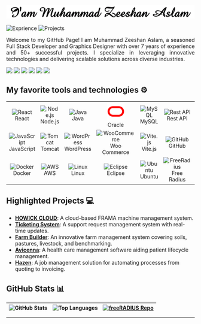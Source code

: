 <picture><img src="MuhammadZeeshanAslam.gif" alt="MuhammadZeeshanAslam"></picture>

<picture><img src="https://img.shields.io/badge/7+-Years_of_Exprience-blue" alt="Exprience" height="30"></picture>
<picture><img src="https://img.shields.io/badge/50+-Projects_Completed-blue" alt="Projects" height="30"></picture>
<p align="justify">
Welcome to my GitHub Page! I am Muhammad Zeeshan Aslam, a seasoned Full Stack Developer and Graphics Designer with over 7 years of experience and 50+ successful projects. I specialize in leveraging innovative technologies and delivering scalable solutions across diverse industries.
</p>

<a href="https://www.linkedin.com/in/devzami/"><img src="https://img.shields.io/badge/LinkedIn-%231DA1F2.svg?style=for-the-badge&logo=LinkedIn&logoColor=white" height="30" /></a>
<a href="https://twitter.com/devzami"><img src="https://img.shields.io/badge/Twitter-%231DA1F2.svg?style=for-the-badge&logo=Twitter&logoColor=white" height="30" /></a>
<a href="https://www.facebook.com/devzami"><img src="https://img.shields.io/badge/Facebook-%231877F2.svg?style=for-the-badge&logo=Facebook&logoColor=white" height="30" /></a>
<a href="https://www.youtube.com/c/devzami"><img src="https://img.shields.io/badge/YouTube-%23FF0000.svg?style=for-the-badge&logo=YouTube&logoColor=white" height="30" /></a>
<a href="https://www.instagram.com/devzami/"><img src="https://img.shields.io/badge/Instagram-%23E4405F.svg?style=for-the-badge&logo=Instagram&logoColor=white" height="30" /></a>
<a href="https://www.tiktok.com/@devzami"><img src="https://img.shields.io/badge/TikTok-%23EE1D52.svg?style=for-the-badge&logo=TikTok&logoColor=white" height="30" /></a>
## My favorite tools and technologies ⚙️
<table>
<tr>
<td align="center"><img src="https://techstack-generator.vercel.app/react-icon.svg" alt="React" width="48" height="48" /><br>React</td>
<td align="center"><img src="https://icon.icepanel.io/Technology/svg/Node.js.svg" alt="Node.js" width="48" height="48" /><br>Node.js</td>
<td align="center"><img src="https://techstack-generator.vercel.app/java-icon.svg" alt="Java" width="48" height="48" /><br>Java</td>
<td align="center"><img src="oracle.svg" alt="Oracle" width="48" height="48" /><br>Oracle</td>
<td align="center"><img src="https://techstack-generator.vercel.app/mysql-icon.svg" alt="MySQL" width="48" height="48" /><br>MySQL</td>
<td align="center"><img src="https://techstack-generator.vercel.app/restapi-icon.svg" alt="Rest API" width="48" height="48" /><br>Rest API</td>
<td align="center"><img src="https://skillicons.dev/icons?i=html" alt="HTML" width="48" height="48" /><br>HTML</td>
<td align="center"><img src="https://skillicons.dev/icons?i=css" alt="CSS" width="48" height="48" /><br>CSS</td>
<td align="center"><img src="https://skillicons.dev/icons?i=bootstrap" alt="Bootstrap" width="48" height="48" /><br>Bootstrap</td>
<td align="center"><img src="https://skillicons.dev/icons?i=jquery" alt="jQuery" width="48" height="48" /><br>jQuery</td>
</tr>
<tr>
<td align="center"><img src="https://techstack-generator.vercel.app/js-icon.svg" alt="JavaScript" width="48" height="48" /><br>JavaScript</td>
<td align="center"><img src="https://icon.icepanel.io/Technology/svg/Apache-Tomcat.svg" alt="Tomcat" width="48" height="48" /><br>Tomcat</td>
<td align="center"><img src="https://icon.icepanel.io/Technology/svg/WordPress.svg" alt="WordPress" width="48" height="48" /><br>WordPress</td>
<td align="center"><img src="https://icon.icepanel.io/Technology/svg/WooCommerce.svg" alt="WooCommerce" width="48" height="48" /><br>Woo Commerce</td>
<td align="center"><img src="https://icon.icepanel.io/Technology/svg/Vite.js.svg" alt="Vite.js" width="48" height="48" /><br>Vite.js</td>
<td align="center"><img src="https://techstack-generator.vercel.app/github-icon.svg" alt="GitHub" width="48" height="48" /><br>GitHub</td>
<td align="center"><img src="https://techstack-generator.vercel.app/webpack-icon.svg" alt="Webpack" width="48" height="48" /><br>Webpack</td>
<td align="center"><img src="https://techstack-generator.vercel.app/eslint-icon.svg" alt="ESLint" width="48" height="48" /><br>ESLint</td>
<td align="center"><img src="https://skillicons.dev/icons?i=postman" alt="Postman" width="48" height="48" /><br>Postman</td>
<td align="center"><img src="https://www.svgrepo.com/show/373845/mongo.svg" alt="MongoDB" width="48" height="48" /><br>MongoDB</td>
</tr>
<tr>
<td align="center"><img src="https://techstack-generator.vercel.app/docker-icon.svg" alt="Docker" width="48" height="48" /><br>Docker</td>
<td align="center"><img src="https://techstack-generator.vercel.app/aws-icon.svg" alt="AWS" width="48" height="48" /><br>AWS</td>
<td align="center"><img src="https://www.svgrepo.com/show/349437/linux.svg" alt="Linux" width="48" height="48" /><br>Linux</td>
<td align="center"><img src="https://icon.icepanel.io/Technology/svg/Eclipse-IDE.svg" alt="Eclipse" width="48" height="48" /><br>Eclipse</td>
<td align="center"><img src="https://icon.icepanel.io/Technology/svg/Ubuntu.svg" alt="Ubuntu" width="48" height="48" /><br>Ubuntu</td>
<td align="center"><img src="https://www.freeradius.org/img/octo-signal.svg" alt="FreeRadius" width="48" height="48" /><br>Free Radius</td>
<td align="center"><img src="https://icon.icepanel.io/Technology/svg/Debian.svg" alt="Debian" width="48" height="48" /><br>Debian</td>
<td align="center"><img src="https://icon.icepanel.io/Technology/svg/CentOS.svg" alt="CentOS" width="48" height="48" /><br>CentOS</td>
<td align="center"><img src="https://icon.icepanel.io/Technology/svg/Apache.svg" alt="CentOS" width="48" height="48" /><br>Apache2</td>
<td align="center"><img src="https://techstack-generator.vercel.app/nginx-icon.svg" alt="Node.js" width="48" height="48" /><br>Nginx</td>
</tr>
</table>



## Highlighted Projects 💻

- **[HOWICK CLOUD](#)**: A cloud-based FRAMA machine management system.
- **[Ticketing System](#)**: A support request management system with real-time updates.
- **[Farm Builder](#)**: An innovative farm management system covering soils, pastures, livestock, and benchmarking.
- **[Avicenna](#)**: A health care management software aiding patient lifecycle management.
- **[Hazen](#)**: A job management solution for automating processes from quoting to invoicing.

## GitHub Stats 📊

| <picture><img src="https://github-readme-stats.vercel.app/api?username=devzami&show_icons=true&hide_border=true&hide=stars,contribs&rank_icon=github" alt="GitHub Stats" /></picture> | <picture><img src="https://github-readme-stats.vercel.app/api/top-langs/?username=devzami&layout=compact&show_icons=true&hide_border=true" alt="Top Languages" /></picture> | <a href="https://github.com/devzami/freeRADIUS"><img src="https://github-readme-stats.vercel.app/api/pin/?username=devzami&repo=freeRADIUS&show_icons=true&hide_border=true" alt="freeRADIUS Repo" /></a> |
| :--: | :--: | :--: |





---
